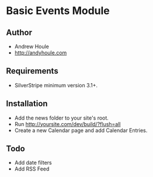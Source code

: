 Basic Events Module
==================

## Author
* Andrew Houle
* http://andyhoule.com

## Requirements
* SilverStripe minimum version 3.1+.

## Installation
* Add the news folder to your site's root.
* Run http://yoursite.com/dev/build/?flush=all
* Create a new Calendar page and add Calendar Entries.

## Todo
* Add date filters
* Add RSS Feed


